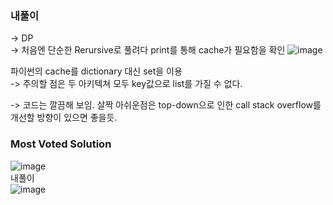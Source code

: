 ### 내풀이     
-> DP   
-> 처음엔 단순한 Rerursive로 풀려다 print를 통해 cache가 필요함을 확인
![image](https://user-images.githubusercontent.com/70446214/156686608-68bd7c1d-66db-4a53-8004-d968e5768e5e.png)     

파이썬의 cache를 dictionary 대신 set을 이용     
-> 주의할 점은 두 아키텍쳐 모두 key값으로 list를 가질 수 없다.   

-> 코드는 깔끔해 보임. 살짝 아쉬운점은 top-down으로 인한 call stack overflow를 개선할 방향이 있으면 좋을듯.     


### Most Voted Solution   

![image](https://user-images.githubusercontent.com/70446214/156698682-559c915b-aa9b-4b06-92be-f7de8e215243.png)     
내풀이     
![image](https://user-images.githubusercontent.com/70446214/156698715-e0a6a6dd-5c75-47e4-a92a-fbac8927bab8.png)
